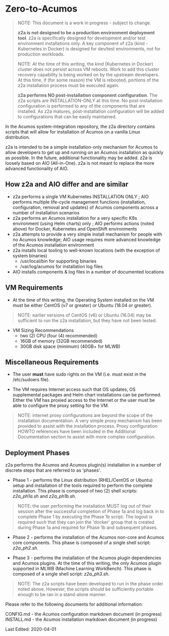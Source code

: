 # Zero-to-Acumos

> NOTE: This document is a work in progress - subject to change.
>
> **z2a is not designed to be a production environment deployment tool**.  z2a is specifically designed for development and/or test environment installations only.  A key component of z2a (kind -  Kubernetes in Docker) is designed for dev/test environments, not for production workloads.
>
> NOTE: At the time of this writing, the kind (Kubernetes in Docker) cluster does not persist across VM reboots. Work to add this cluster recovery capability is being worked on by the upstream developers.  At this time, if (for some reason) the VM is rebooted, portions of the z2a installation process must be executed again.
>
> **z2a performs NO post-installation component configuration**.  The z2a scripts are INSTALLATION-ONLY at this time.  No post-installation configuration is performed to any of the components that are installed. As z2a matures, post-installation configuration will be added to configurations that can be easily maintained.

In the Acumos system-integration repository, the z2a directory contains scripts that will allow for installation of Acumos on a vanilla Linux distribution.

z2a is intended to be a simple installation-only mechanism for Acumos to allow developers to get up and running on an Acumos installation as quickly as possible.  In the future, additional functionality may be added. z2a is loosely based on AIO (All-in-One). z2a is not meant to replace the more advanced functionality of AIO.

## How z2a and AIO differ and are similar

* z2a performs a single VM Kubernetes INSTALLATION ONLY ; AIO performs multiple life-cycle management functions (installation, configuration, removal and updates) of Acumos components across a number of installation scenarios
* z2a performs an Acumos installation for a very specific K8s environment (using Helm charts) only ; AIO performs actions (noted above) for Docker, Kubernetes and OpenShift environments
* z2a attempts to provide a very simple install mechanism for people with no Acumos knowledge; AIO usage requires more advanced knowledge of the Acumos installation environment
* z2a installs local tooling to well-known locations (with the exception of system binaries)
  * /usr/local/bin for supporting binaries
  * /var/log/acumos for installation log files
* AIO installs components & log files in a number of documented locations

## VM Requirements

* At the time of this writing, the Operating System installed on the VM must be either CentOS (v7 or greater) or Ubuntu (18.04 or greater).

> NOTE: earlier versions of CentOS (v6) or Ubuntu (16.04) may be sufficient to run the z2a installation, but they have not been tested.

* VM Sizing Recommendations
  * two (2) CPU (four (4) recommended)
  * 16GB of memory (32GB recommended)
  * 30GB disk space (minimum) (40GB+ for MLWB)

## Miscellaneous Requirements

* The user **must** have sudo rights on the VM (i.e. must exist in the /etc/sudoers file).

* The VM requires Internet access such that OS updates, OS supplemental packages and Helm chart installations can be performed. Either the VM has proxied access to the Internet or the user must be able to configure the proxy setting for the VM.

> NOTE: internet proxy configurations are beyond the scope of the installation documentation.  A very simple proxy mechanism has been provided to assist with the installation process. Proxy configuration HOWTO references have been included in the Additional Documentation section to assist with more complex configuration.

## Deployment Phases

z2a performs the Acumos and Acumos plugin(s) installation in a number of discrete steps that are referred to as 'phases'.

* Phase 1 - performs the Linux distribution (RHEL/CentOS or Ubuntu) setup and installation of the tools required to perform the complete installation.  This phase is composed of two (2) shell scripts: *z2a_ph1a.sh* and *z2a_ph1b.sh*.

>NOTE: the user performing the installation MUST log out of their session after the successful completion of Phase 1a and log back in to complete Phase 1 by executing the Phase 1b script.  The logout is required such that they can join the 'docker' group that is created during Phase 1a and required for Phase 1b and subsequent phases.

* Phase 2 - performs the installation of the Acumos non-core and Acumos core components. This phase is composed of a single shell script: *z2a_ph2.sh*.

* Phase 3 - performs the installation of the Acumos plugin dependencies and Acumos plugins.  At the time of this writing, the only Acumos plugin supported in MLWB (Machine Learning WorkBench). This phase is composed of a single shell script: *z2a_ph3.sh*.

> NOTE: The z2a scripts have been developed to run in the phase order noted above.  However, the scripts should be sufficiently portable enough to be ran in a stand-alone manner.

Please refer to the following documents for additional information:

CONFIG.md   - the Acumos configuration markdown document (in progress)
INSTALL.md  - the Acumos installation markdown document (in progress)

Last Edited: 2020-04-01
